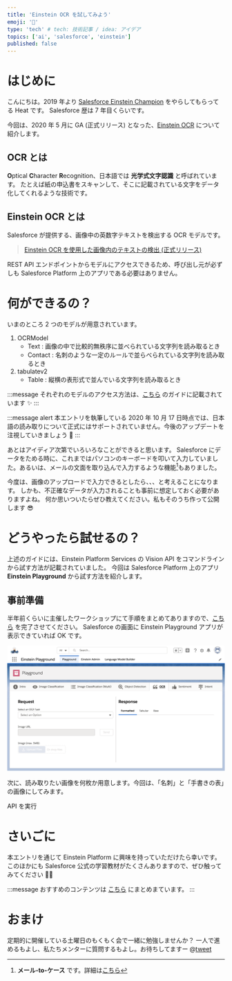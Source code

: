 ```yaml
---
title: 'Einstein OCR を試してみよう'
emoji: '🔎'
type: 'tech' # tech: 技術記事 / idea: アイデア
topics: ['ai', 'salesforce', 'einstein']
published: false
---
```


# はじめに

こんにちは。2019 年より [Salesforce Einstein Champion](https://www.salesforce.com/campaign/einstein-champions/trailblazers/#!page=1&sort=alphaSort&tags=architect_technical) をやらしてもらってる Heat です。
Salesforce 歴は 7 年目くらいです。

今回は、2020 年 5 月に GA (正式リリース) となった、[Einstein OCR](https://releasenotes.docs.salesforce.com/ja-jp/summer20/release-notes/rn_einstein_vision_ocr_ga.htm) について紹介します。

## OCR とは

**O**ptical **C**haracter **R**ecognition、日本語では **光学式文字認識** と呼ばれています。
たとえば紙の申込書をスキャンして、そこに記載されている文字をデータ化してくれるような技術です。

## Einstein OCR とは

Salesforce が提供する、画像中の英数字テキストを検出する OCR モデルです。

> [Einstein OCR を使用した画像内のテキストの検出 (正式リリース)](https://releasenotes.docs.salesforce.com/ja-jp/summer20/release-notes/rn_einstein_vision_ocr_ga.htm)

REST API エンドポイントからモデルにアクセスできるため、呼び出し元が必ずしも Salesforce Platform 上のアプリである必要はありません。

# 何ができるの？

いまのところ 2 つのモデルが用意されています。

1. OCRModel
   - Text : 画像の中で比較的無秩序に並べられている文字列を読み取るとき
   - Contact : 名刺のような一定のルールで並らべられている文字列を読み取るとき
2. tabulatev2
   - Table : 縦横の表形式で並んでいる文字列を読み取るとき

:::message
それぞれのモデルのアクセス方法は、[こちら](https://metamind.readme.io/docs/what-is-einstein-ocr) のガイドに記載されています ✨
:::

:::message alert
本エントリを執筆している 2020 年 10 月 17 日時点では、日本語の読み取りについて正式にはサポートされていません。今後のアップデートを注視していきましょう 👀
:::

あとはアイディア次第でいろいろなことができると思います。
Salesforce にデータをためる時に、これまではパソコンのキーボードを叩いて入力していました。あるいは、メールの文面を取り込んで入力するような機能[^1]もありました。
[^1]: **メール-to-ケース** です。詳細は[こちら](https://trailhead.salesforce.com/ja/content/learn/modules/service_basics/service_basics_create_customer_channels)

今度は、画像のアップロードで入力できるとしたら、、、と考えることになります。
しかも、不正確なデータが入力されることも事前に想定しておく必要がありますよね。
何か思いついたらぜひ教えてください。私もそのうち作って公開します 😎

# どうやったら試せるの？

上述のガイドには、Einstein Platform Services の Vision API をコマンドラインから試す方法が記載されていました。
今回は Salesforce Platform 上のアプリ **Einstein Playground** から試す方法を紹介します。

## 事前準備

半年前くらいに主催したワークショップにて手順をまとめてありますので、[こちら](https://github.com/takahitomiyamoto/einstein-platform-services-basic/wiki/Prerequisite) を完了させてください。
Salesforce の画面に Einstein Playground アプリが表示できていれば OK です。

![Einstein Playground - OCR](https://raw.githubusercontent.com/takahitomiyamoto/zenn-art-einstein-ocr/main/articles/einstein-playground-ocr.png)

次に、読み取りたい画像を何枚か用意します。今回は、「名刺」と「手書きの表」の画像にしてみます。

API を実行

# さいごに

本エントリを通じて Einstein Platform に興味を持っていただけたら幸いです。
このほかにも Salesforce 公式の学習教材がたくさんありますので、ぜひ触ってみてください 💪🏽

:::message
おすすめのコンテンツは [こちら](https://trailhead.salesforce.com/ja/users/takahito0508/trailmixes/road-to-einstein-champion) にまとめまています。
:::

# おまけ

定期的に開催している土曜日のもくもく会で一緒に勉強しませんか？
一人で進めるもよし、私たちメンターに質問するもよし。お待ちしてますー
@[tweet](https://twitter.com/takahito0508/status/1315938589826379776)
